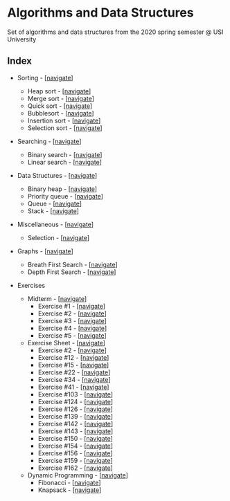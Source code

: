 # Algorithms and Data Structures

Set of algorithms and data structures from the 2020 spring semester @ USI University

## Index

- Sorting - [[navigate](https://github.com/edoriggio/algorithms-and-data-structures/tree/master/sorting)]
    - Heap sort - [[navigate](https://github.com/edoriggio/algorithms-and-data-structures/tree/master/sorting/heap_sort.py)]
    - Merge sort - [[navigate](https://github.com/edoriggio/algorithms-and-data-structures/tree/master/sorting/merge_sort.py)]
    - Quick sort - [[navigate](https://github.com/edoriggio/algorithms-and-data-structures/tree/master/sorting/quick_sort.py)]
    - Bubblesort - [[navigate](https://github.com/edoriggio/algorithms-and-data-structures/tree/master/sorting/bubblesort.py)]
    - Insertion sort - [[navigate](https://github.com/edoriggio/algorithms-and-data-structures/tree/master/sorting/insertion_sort.py)]
    - Selection sort - [[navigate](https://github.com/edoriggio/algorithms-and-data-structures/tree/master/sorting/selection_sort.py)]
- Searching - [[navigate](https://github.com/edoriggio/algorithms-and-data-structures/tree/master/searching)]
    - Binary search - [[navigate](https://github.com/edoriggio/algorithms-and-data-structures/tree/master/searching/binary_search.py)]
    - Linear search - [[navigate](https://github.com/edoriggio/algorithms-and-data-structures/tree/master/searching/linear_search.py)]
- Data Structures - [[navigate](https://github.com/edoriggio/algorithms-and-data-structures/tree/master/data_structures)]
    - Binary heap - [[navigate](https://github.com/edoriggio/algorithms-and-data-structures/tree/master/data_structures/binary_heap.py)]
    - Priority queue - [[navigate](https://github.com/edoriggio/algorithms-and-data-structures/tree/master/data_structures/priority_queue.py)]
    - Queue - [[navigate](https://github.com/edoriggio/algorithms-and-data-structures/tree/master/data_structures/queue.py)]
    - Stack - [[navigate](https://github.com/edoriggio/algorithms-and-data-structures/tree/master/data_structures/stack.py)]
- Miscellaneous - [[navigate](https://github.com/edoriggio/algorithms-and-data-structures/tree/master/misc)]
    - Selection - [[navigate](https://github.com/edoriggio/algorithms-and-data-structures/tree/master/misc/selection.py)]
- Graphs - [[navigate](https://github.com/edoriggio/algorithms-and-data-structures/tree/master/final/graphs)]
    - Breath First Search - [[navigate](https://github.com/edoriggio/algorithms-and-data-structures/tree/master/final/graphs/bfs.py)]
    - Depth First Search - [[navigate](https://github.com/edoriggio/algorithms-and-data-structures/tree/master/final/graphs/dfs.py)]
    
- Exercises
    - Midterm - [[navigate](https://github.com/edoriggio/algo-2020/tree/master/exercises/midterm)]
        - Exercise #1 - [[navigate](https://github.com/edoriggio/algo-2020/tree/master/exercises/midterm/%231.py)]
        - Exercise #2 - [[navigate](https://github.com/edoriggio/algo-2020/tree/master/exercises/midterm/%232.py)]
        - Exercise #3 - [[navigate](https://github.com/edoriggio/algo-2020/tree/master/exercises/midterm/%233.py)]
        - Exercise #4 - [[navigate](https://github.com/edoriggio/algo-2020/tree/master/exercises/midterm/%234.py)]
        - Exercise #5 - [[navigate](https://github.com/edoriggio/algo-2020/tree/master/exercises/midterm/%235.py)]
    - Exercise Sheet - [[navigate](https://github.com/edoriggio/algo-2020/tree/master/exercises/sheet)]
        - Exercise #2 - [[navigate](https://github.com/edoriggio/algo-2020/blob/master/exercises/sheet/%232.py)]
        - Exercise #12 - [[navigate](https://github.com/edoriggio/algo-2020/blob/master/exercises/sheet/%2312.py)]
        - Exercise #15 - [[navigate](https://github.com/edoriggio/algo-2020/blob/master/exercises/sheet/%2315.py)]
        - Exercise #22 - [[navigate](https://github.com/edoriggio/algo-2020/blob/master/exercises/sheet/%2322.py)]
        - Exercise #34 - [[navigate](https://github.com/edoriggio/algo-2020/blob/master/exercises/sheet/%2334.py)]
        - Exercise #41 - [[navigate](https://github.com/edoriggio/algo-2020/blob/master/exercises/sheet/%2341.py)]
        - Exercise #103 - [[navigate](https://github.com/edoriggio/algo-2020/blob/master/exercises/sheet/%23103.py)]
        - Exercise #124 - [[navigate](https://github.com/edoriggio/algo-2020/blob/master/exercises/sheet/%23124.py)]
        - Exercise #126 - [[navigate](https://github.com/edoriggio/algo-2020/blob/master/exercises/sheet/%23126.py)]
        - Exercise #139 - [[navigate](https://github.com/edoriggio/algo-2020/blob/master/exercises/sheet/%23139.py)]
        - Exercise #142 - [[navigate](https://github.com/edoriggio/algo-2020/blob/master/exercises/sheet/%23142.py)]
        - Exercise #143 - [[navigate](https://github.com/edoriggio/algo-2020/blob/master/exercises/sheet/%23143.py)]
        - Exercise #150 - [[navigate](https://github.com/edoriggio/algo-2020/blob/master/exercises/sheet/%23150.py)]
        - Exercise #154 - [[navigate](https://github.com/edoriggio/algo-2020/blob/master/exercises/sheet/%23154.py)]
        - Exercise #156 - [[navigate](https://github.com/edoriggio/algo-2020/blob/master/exercises/sheet/%23156.py)]
        - Exercise #159 - [[navigate](https://github.com/edoriggio/algo-2020/blob/master/exercises/sheet/%23159.py)]
        - Exercise #162 - [[navigate](https://github.com/edoriggio/algo-2020/blob/master/exercises/sheet/%23162.py)]
    - Dynamic Programming - [[navigate](http://github.com/edoriggio/algo2020/tree/master/final/dynamic)]
        - Fibonacci - [[navigate](https://github.com/edoriggio/algo-2020/blob/master/exercises/dynamic/dp_fibonacci.py)]
        - Knapsack - [[navigate](https://github.com/edoriggio/algo-2020/blob/master/exercises/dynamic/dp_knapsack.py)]
